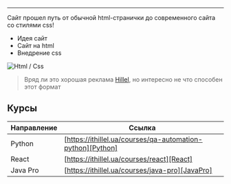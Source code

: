 ***
Сайт прошел путь от обычной html-странички до современного сайта со стилями css!
- Идея сайт
- Сайт на html
- Внедрение css

![Html / Css](https://www.education.ua/upload/logos/courses_companies/00005586.png) 

> Вряд ли это хорошая реклама [Hillel], но интересно не что способен этот формат


## Курсы

| Направление | Ссылка |
| ------ | ------ |
| Python | [https://ithillel.ua/courses/qa-automation-python][Python] |
| React | [https://ithillel.ua/courses/react][React] |
| Java Pro | [https://ithillel.ua/courses/java-pro][JavaPro] |


   [Hillel]: <https://ithillel.ua/>

   [Python]: <https://ithillel.ua/courses/qa-automation-python>
   [React]: <https://ithillel.ua/courses/react>
   [JavaPro]: <https://ithillel.ua/courses/java-pro>
